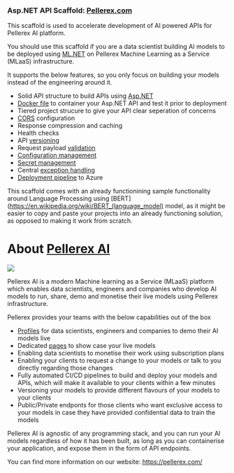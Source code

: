### Asp.NET API Scaffold: [Pellerex.com](https://pellerex.com/ "Pellerex.com")
This scaffold is used to accelerate development of AI powered APIs for Pellerex AI platform.

You should use this scaffold if you are a data scientist building AI models to be deployed using [ML.NET](https://dotnet.microsoft.com/apps/machinelearning-ai/ml-dotnet "ML.NET") on Pellerex Machine Learning as a Service (MLaaS) infrastructure.

It supports the below features, so you only focus on building your models instead of the engineering around it.

- Solid API structure to build APIs using [Asp.NET](https://dotnet.microsoft.com/apps/aspnet "Asp.NET")
- [Docker file](https://www.docker.com/ "Docker file") to container your Asp.NET API and test it prior to deployment
- Tiered project strucure to give your API clear seperation of concerns
- [CORS](https://pellerex.com/blog/asp-net-5-cors "CORS") configuration
- Response compression and caching
- Health checks
- API [versioning](https://pellerex.com/blog/asp-net-core-web-api-versioning "versioning")
- Request payload [validation](https://pellerex.com/blog/asp-net-5-request-validation-with-fluent-validation "validation")
- [Configuration management](https://pellerex.com/blog/asp-net-5-web-api-configuration-management "Configuration management")
- [Secret management](https://pellerex.com/blog/asp-net-5-web-api-secret-management "Secret management")
- Central [exception handling](https://pellerex.com/blog/asp-net-5-global-exception-handling "exception handling")
- [Deployment pipeline](https://pellerex.com/blog/kubernetes-with-aspnet-react-and-azure-devops "Deployment pipeline") to Azure

This scaffold comes with an already functionining sample functionality around Language Processing using [BERT](https://en.wikipedia.org/wiki/BERT_(language_model) model, as it might be easier to copy and paste your projects into an already functioning solution, as opposed to making it work from scratch.

# About [Pellerex AI](https://pellerex.com/ "Pellerex AI")

![](https://pellerex.com/favicon.ico)

Pellerex AI is a modern Machine learning as a Service (MLaaS) platform which enables data scientists, engineers and companies who develop AI models to run, share, demo and monetise their live models using Pellerex infrastructure.

Pellerex provides your teams with the below capabilities out of the box
- [Profiles](https://pellerex.com/contributors "Profile") for data scientists, engineers and companies to demo their AI models live
- Dedicated [pages](https://pellerex.com/models "pages") to show case your live models
- Enabling data scientists to monetise their work using subscription plans
- Enabling your clients to request a change to your models or talk to you directly regarding those changes
- Fully automated CI/CD pipelines to build and deploy your models and APIs, which will make it available to your clients within a few minutes
- Versioning your models to provide different flavours of your models to your clients
- Public/Private endponts for those clients who want exclusive access to your models in case they have provided confidential data to train the models

Pellerex AI is agnostic of any programming stack, and you can run your AI models regardless of how it has been built, as long as you can containerise your application, and expose them in the form of API endpoints.

You can find more information on our website: https://pellerex.com/

